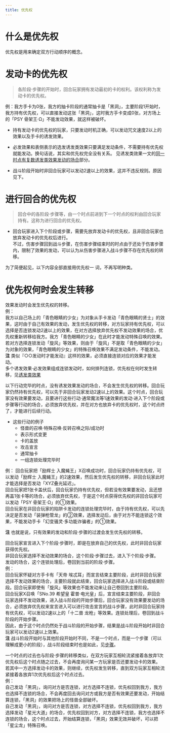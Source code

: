 ```yaml
---
title: 优先权
---
```


# 什么是优先权

优先权是用来确定双方行动顺序的概念。

# 发动卡的优先权

> 各阶段·步骤的开始时，回合玩家拥有发动最初的卡的权利。该权利称为发动卡的优先权。

例：我方手卡为0张，我方的抽卡阶段的通常抽卡是「黑洞」，主要阶段1开始时，我方持有优先权，可以直接发动这张「黑洞」，这时我方手卡变成0张，对方场上的「PSY 骨架王·Ω」不能发动效果，就这样被破坏。

- 持有发动卡的优先权的玩家，只要发动时机正确，可以发动咒文速度2以上的效果以及手卡的诱发效果。

- 必发效果和表侧表示的选发诱发类效果只要满足发动条件，不需要持有优先权就能发动。换句话说，其实和优先权完全没有关系。
见诱发类效果一文的[同一时点有复数诱发类效果发动的场合](https://www.jianshu.com/p/a7281ff55f09)部分。

- 战斗阶段开始时非回合玩家可以发动2速以上的效果，这并不违反规则。原因见下。

# 进行回合的优先权

> 回合中的各阶段·步骤等，由一个时点前进到下一个时点的权利由回合玩家持有。这称为进行回合的优先权。

- 回合玩家进入下个阶段或步骤，需要先放弃发动卡的优先权，且非回合玩家也放弃发动卡的优先权后进行。  
不过，伤害步骤回到战斗步骤，在伤害步骤结束时的时点由于还处于伤害步骤内，限制了效果的发动，可以认为从伤害步骤进入战斗步骤不存在优先权的转移。

为了简便起见，以下内容全部直接用优先权一 词，不再写明种类。

# 优先权何时会发生转移

效果发动时会发生优先权的转移。  
例：  
我方以自己场上的「青色眼睛的少女」为对象从手卡发动「青色眼睛的贤士」的效果，这时由于自己有效果的发动，发生优先权的转移，对方玩家持有优先权，可以选择是否连锁发动2速以上的效果，在对方选择放弃优先权不发动效果的场合，优先权重新转移给我方。我方「青色眼睛的少女」在此时才能发动特殊召唤的效果。  
若对方选择连锁发动「旋风」等效果，则由于「旋风」不是取「青色眼睛的少女」为对象的效果，「青色眼睛的少女」的特殊召唤效果不满足发动条件，不能发动。  
**注** 类似『○○发动时才能发动』这样的效果，必须直接连锁对应的效果才能发动。  
多个诱发效果·必发效果组成连锁发动时，如何排列连锁，优先权在何时发生转移，见[诱发类效果](http://www.jianshu.com/p/a567dd31e21a)

以下行动完毕的时点，没有诱发效果发动的场合，不会发生优先权的转移。回合玩家仍然持有优先权，可以先于非回合玩家发动2速以上的效果。这个时点，回合玩家没有效果要发动，且要进行这些行动·通常魔法等1速效果的发动·进入下个阶段或步骤等行动的场合，必须放弃优先权，并在对方也放弃卡的优先权时，这个时点终了，才能进行后续行动。  
- 这些行动的例子  
    - 怪兽的召唤·特殊召唤·反转召唤之际/成功时
    - 表示形式变更
    - 卡的盖放
    - 攻击宣言
    - 通常抽卡
    - 一组连锁处理完毕时  

例：
回合玩家把「励辉士 入魔蝇王」X召唤成功时，回合玩家仍持有优先权，可以发动「励辉士 入魔蝇王」的2速效果，然后发生优先权的转移，非回合玩家此时才能选择是否发动「XYZ叠光延迟」。  
回合玩家把1张卡盖伏后，回合玩家仍持有优先权，但若没有效果要发动，且还想再盖1张卡等的场合，必须放弃优先权，于是这个时点获得优先权的非回合玩家可以发动「PSY 骨架王·Ω」的①效果。  
回合玩家在非回合玩家的陷阱卡发动的连锁处理完毕时，由于持有优先权，可以先决定是否发动「装弹枪管龙」的②效果，选择发动后，由于对方不能连锁这个效果，不能发动手卡「幻变骚灵·多功能诈骗者」的①效果。  

**注** 也就是说，只有效果的发动和阶段·步骤的过渡会发生优先权的转移。

回合玩家宣言进入下个阶段·步骤时，即是在放弃自己的优先权，此时非回合玩家获得优先权。  
非回合玩家选择不发动效果的场合，这个阶段·步骤过去，进入下个阶段·步骤。  
发动的场合，这个连锁处理后，卷回到当前的阶段·步骤。  
例：  
回合玩家怀疑对方手卡有「天帝 埃忒耳」而宣言结束主要阶段，此时非回合玩家选择不发动效果的场合，主要阶段就此结束，回合玩家选择进入战斗阶段或结束阶段。回合玩家即使有「旋风」等效果也不能发动来让自己卷回到主要阶段。  
回合玩家X召唤「SNo.39 希望皇 霍普·电光皇」后，宣言结束主要阶段，非回合玩家选择不发动效果，进入战斗阶段的开始步骤后，回合玩家没有效果要发动的场合，必须放弃优先权来宣言进入可以进行攻击宣言的战斗步骤，此时非回合玩家持有优先权，可以发动2速以上的「十二兽 龙枪」等效果。连锁处理后，卷回到战斗阶段的开始步骤。  
因此，由于这个时点仍然处于战斗阶段的开始步骤，结果是战斗阶段开始时非回合玩家可以发动2速以上效果。  
**注** 战斗阶段开始时与其他阶段开始时不同，不是一个时点，而是一个步骤（可以理解成更小的阶段），战斗阶段结束时也是如此，见[步骤](../c01/基本用语.rst##步骤)。

一个时点的过去也与阶段·步骤的转移类似，在双方玩家互相轮流紧接着各放弃1次优先权后这个时点随之过去，不会再度询问某一方玩家是否还要发动卡的效果。  
若其中一方选择发动卡的效果，则继续，优先权发生转移，直到双方玩家互相轮流紧接着各放弃1次优先权后这个时点过去。  
例：  
自己发动「黑洞」，询问对方是否连锁，对方选择不连锁，优先权回到我方，我方也选择不连锁的场合，不会再度回去询问对方或我方是否有效果还要发动，开始结算连锁，「黑洞」的效果把场上的怪兽全部破坏。  
自己发动「黑洞」，询问对方是否连锁，对方选择不连锁，优先权回到我方，我方选择发动「星光大道」的场合，优先权回到对方，对方选择不连锁，我方也选择不连锁的场合，这个时点过去，开始结算连锁，「黑洞」效果无效并破坏，可以把「星尘龙」特殊召唤。
